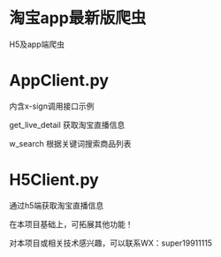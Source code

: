 # 淘宝app最新版爬虫
H5及app端爬虫

# AppClient.py

内含x-sign调用接口示例

get_live_detail 获取淘宝直播信息

w_search 根据关键词搜索商品列表

# H5Client.py
通过h5端获取淘宝直播信息

在本项目基础上，可拓展其他功能！

对本项目或相关技术感兴趣，可以联系WX：super19911115
